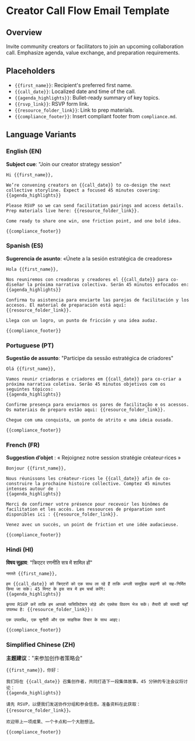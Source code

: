 # Creator Call Flow Email Template

## Overview
Invite community creators or facilitators to join an upcoming collaboration call. Emphasize agenda, value exchange, and preparation requirements.

## Placeholders
- `{{first_name}}`: Recipient's preferred first name.
- `{{call_date}}`: Localized date and time of the call.
- `{{agenda_highlights}}`: Bullet-ready summary of key topics.
- `{{rsvp_link}}`: RSVP form link.
- `{{resource_folder_link}}`: Link to prep materials.
- `{{compliance_footer}}`: Insert compliant footer from `compliance.md`.

## Language Variants

### English (EN)
**Subject cue**: "Join our creator strategy session"

```
Hi {{first_name}},

We’re convening creators on {{call_date}} to co-design the next collective storyline. Expect a focused 45 minutes covering:
{{agenda_highlights}}

Please RSVP so we can send facilitation pairings and access details. Prep materials live here: {{resource_folder_link}}.

Come ready to share one win, one friction point, and one bold idea.

{{compliance_footer}}
```

### Spanish (ES)
**Sugerencia de asunto**: «Únete a la sesión estratégica de creadores»

```
Hola {{first_name}},

Nos reuniremos con creadoras y creadores el {{call_date}} para co-diseñar la próxima narrativa colectiva. Serán 45 minutos enfocados en:
{{agenda_highlights}}

Confirma tu asistencia para enviarte las parejas de facilitación y los accesos. El material de preparación está aquí: {{resource_folder_link}}.

Llega con un logro, un punto de fricción y una idea audaz.

{{compliance_footer}}
```

### Portuguese (PT)
**Sugestão de assunto**: "Participe da sessão estratégica de criadores"

```
Olá {{first_name}},

Vamos reunir criadoras e criadores em {{call_date}} para co-criar a próxima narrativa coletiva. Serão 45 minutos objetivos com os seguintes tópicos:
{{agenda_highlights}}

Confirme presença para enviarmos os pares de facilitação e os acessos. Os materiais de preparo estão aqui: {{resource_folder_link}}.

Chegue com uma conquista, um ponto de atrito e uma ideia ousada.

{{compliance_footer}}
```

### French (FR)
**Suggestion d’objet** : « Rejoignez notre session stratégie créateur·rices »

```
Bonjour {{first_name}},

Nous réunissons les créateur·rices le {{call_date}} afin de co-construire la prochaine histoire collective. Comptez 45 minutes intenses autour de :
{{agenda_highlights}}

Merci de confirmer votre présence pour recevoir les binômes de facilitation et les accès. Les ressources de préparation sont disponibles ici : {{resource_folder_link}}.

Venez avec un succès, un point de friction et une idée audacieuse.

{{compliance_footer}}
```

### Hindi (HI)
**विषय सुझाव**: "क्रिएटर रणनीति सत्र में शामिल हों"

```
नमस्ते {{first_name}},

हम {{call_date}} को क्रिएटरों को एक साथ ला रहे हैं ताकि अगली सामूहिक कहानी को सह-निर्मित किया जा सके। 45 मिनट के इस सत्र में हम चर्चा करेंगे:
{{agenda_highlights}}

कृपया RSVP करें ताकि हम आपको फसिलिटेशन जोड़े और एक्सेस विवरण भेज सकें। तैयारी की सामग्री यहाँ उपलब्ध है: {{resource_folder_link}}।

एक उपलब्धि, एक चुनौती और एक साहसिक विचार के साथ आइए।

{{compliance_footer}}
```

### Simplified Chinese (ZH)
**主题建议**："来参加创作者策略会"

```
{{first_name}}，你好：

我们将在 {{call_date}} 召集创作者，共同打造下一段集体故事。45 分钟的专注会议将讨论：
{{agenda_highlights}}

请先 RSVP，以便我们发送协作分组和参会信息。准备资料在此获取：{{resource_folder_link}}。

欢迎带上一项成果、一个卡点和一个大胆想法。

{{compliance_footer}}
```

